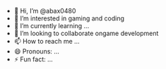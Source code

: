 - 👋 Hi, I’m @abax0480
- 👀 I’m interested in gaming and coding
- 🌱 I’m currently learning ...
- 💞️ I’m looking to collaborate ongame  development
- 📫 How to reach me ...
- 😄 Pronouns: ...
- ⚡ Fun fact: ...

<!---
abax0480/abax0480 is a ✨ special ✨ repository because its `README.md` (this file) appears on your GitHub profile.
You can click the Preview link to take a look at your changes.
--->

